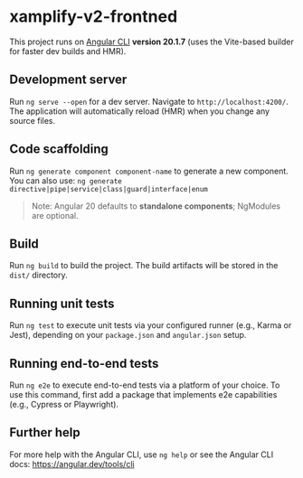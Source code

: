 # xamplify-v2-frontned

This project runs on [Angular CLI](https://github.com/angular/angular-cli) **version 20.1.7** (uses the Vite-based builder for faster dev builds and HMR).

## Development server

Run `ng serve --open` for a dev server. Navigate to `http://localhost:4200/`. The application will automatically reload (HMR) when you change any source files.

## Code scaffolding

Run `ng generate component component-name` to generate a new component. You can also use:
`ng generate directive|pipe|service|class|guard|interface|enum`

> Note: Angular 20 defaults to **standalone components**; NgModules are optional.

## Build

Run `ng build` to build the project. The build artifacts will be stored in the `dist/` directory.

## Running unit tests

Run `ng test` to execute unit tests via your configured runner (e.g., Karma or Jest), depending on your `package.json` and `angular.json` setup.

## Running end-to-end tests

Run `ng e2e` to execute end-to-end tests via a platform of your choice. To use this command, first add a package that implements e2e capabilities (e.g., Cypress or Playwright).

## Further help

For more help with the Angular CLI, use `ng help` or see the Angular CLI docs:
https://angular.dev/tools/cli


